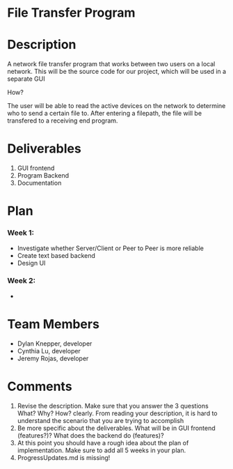 # File Transfer Program

# Description
A network file transfer program that works between two users on a local network.
This will be the source code for our project, which will be used in a separate GUI

How?

The user will be able to read the active devices on the network to determine who to send a certain file to. After entering a filepath, the file will be transfered to a receiving end program.

# Deliverables

1. GUI frontend
2. Program Backend
3. Documentation

# Plan

### Week 1:
- Investigate whether Server/Client or Peer to Peer is more reliable
- Create text based backend
- Design UI
### Week 2:
- 

# Team Members
* Dylan Knepper, developer
* Cynthia Lu, developer
* Jeremy Rojas, developer

# Comments
1. Revise the description. Make sure that you answer the 3 questions What? Why? How? clearly. From reading your description, it is hard to understand the scenario that you are trying to accomplish
2. Be more specific about the deliverables. What will be in GUI frontend (features?)? What does the backend do (features)?
3. At this point you should have a rough idea about the plan of implementation. Make sure to add all 5 weeks in your plan.
4. ProgressUpdates.md is missing!
